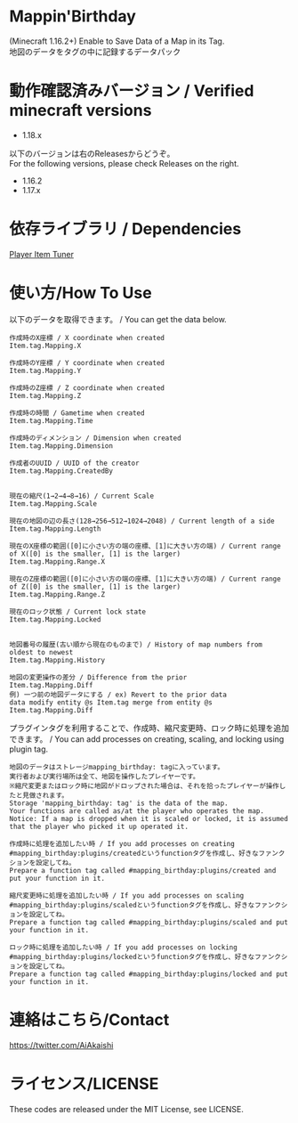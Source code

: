 # Mappin'Birthday

(Minecraft 1.16.2+) Enable to Save Data of a Map in its Tag.  
地図のデータをタグの中に記録するデータパック

# 動作確認済みバージョン / Verified minecraft versions

- 1.18.x

以下のバージョンは右のReleasesからどうぞ。  
For the following versions, please check Releases on the right.

- 1.16.2
- 1.17.x

# 依存ライブラリ / Dependencies

[Player Item Tuner](https://github.com/Ai-Akaishi/PlayerItemTuner)

# 使い方/How To Use

以下のデータを取得できます。 / You can get the data below.

```
作成時のX座標 / X coordinate when created  
Item.tag.Mapping.X  
  
作成時のY座標 / Y coordinate when created  
Item.tag.Mapping.Y  
  
作成時のZ座標 / Z coordinate when created   
Item.tag.Mapping.Z  
  
作成時の時間 / Gametime when created  
Item.tag.Mapping.Time  
  
作成時のディメンション / Dimension when created  
Item.tag.Mapping.Dimension  
  
作成者のUUID / UUID of the creator  
Item.tag.Mapping.CreatedBy  
  
  
現在の縮尺(1→2→4→8→16) / Current Scale  
Item.tag.Mapping.Scale  
  
現在の地図の辺の長さ(128→256→512→1024→2048) / Current length of a side  
Item.tag.Mapping.Length  
  
現在のX座標の範囲([0]に小さい方の端の座標、[1]に大きい方の端) / Current range of X([0] is the smaller, [1] is the larger)  
Item.tag.Mapping.Range.X  
  
現在のZ座標の範囲([0]に小さい方の端の座標、[1]に大きい方の端) / Current range of Z([0] is the smaller, [1] is the larger)  
Item.tag.Mapping.Range.Z  
  
現在のロック状態 / Current lock state  
Item.tag.Mapping.Locked  
  
  
地図番号の履歴(古い順から現在のものまで) / History of map numbers from oldest to newest  
Item.tag.Mapping.History  
  
地図の変更操作の差分 / Difference from the prior  
Item.tag.Mapping.Diff  
例) 一つ前の地図データにする / ex) Revert to the prior data  
data modify entity @s Item.tag merge from entity @s Item.tag.Mapping.Diff
```

プラグインタグを利用することで、作成時、縮尺変更時、ロック時に処理を追加できます。 / You can add processes on creating, scaling, and locking using plugin tag.

```
地図のデータはストレージmapping_birthday: tagに入っています。  
実行者および実行場所は全て、地図を操作したプレイヤーです。  
※縮尺変更またはロック時に地図がドロップされた場合は、それを拾ったプレイヤーが操作したと見做されます。  
Storage 'mapping_birthday: tag' is the data of the map.  
Your functions are called as/at the player who operates the map.  
Notice: If a map is dropped when it is scaled or locked, it is assumed that the player who picked it up operated it.  
  
作成時に処理を追加したい時 / If you add processes on creating  
#mapping_birthday:plugins/createdというfunctionタグを作成し、好きなファンクションを設定してね。  
Prepare a function tag called #mapping_birthday:plugins/created and put your function in it.  
  
縮尺変更時に処理を追加したい時 / If you add processes on scaling  
#mapping_birthday:plugins/scaledというfunctionタグを作成し、好きなファンクションを設定してね。  
Prepare a function tag called #mapping_birthday:plugins/scaled and put your function in it.  
  
ロック時に処理を追加したい時 / If you add processes on locking  
#mapping_birthday:plugins/lockedというfunctionタグを作成し、好きなファンクションを設定してね。  
Prepare a function tag called #mapping_birthday:plugins/locked and put your function in it.  
```

# 連絡はこちら/Contact

https://twitter.com/AiAkaishi

# ライセンス/LICENSE

These codes are released under the MIT License, see LICENSE.
